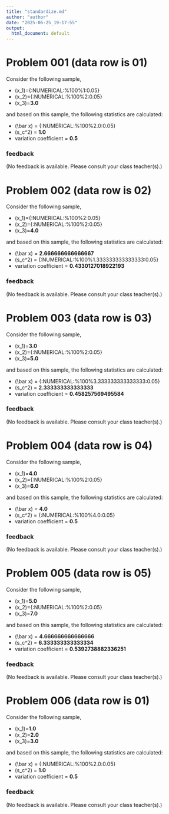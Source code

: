 ```yaml
---
title: "standardize.md"
author: "author"
date: "2025-06-25_19-17-55"
output:
  html_document: default
---
```



# Problem 001 (data row is 01)

Consider the following sample,

* \(x_1\)={:NUMERICAL:%100%1:0.05}
* \(x_2\)={:NUMERICAL:%100%2:0.05}
* \(x_3\)=**3.0**
 
and based on this sample, the following statistics are calculated:

* \(\bar x\) = {:NUMERICAL:%100%2.0:0.05}
* \(s_c^2\) = **1.0**
* variation coefficient = **0.5**




### feedback


(No feedback is available. Please consult your class teacher(s).)




# Problem 002 (data row is 02)

Consider the following sample,

* \(x_1\)={:NUMERICAL:%100%2:0.05}
* \(x_2\)={:NUMERICAL:%100%2:0.05}
* \(x_3\)=**4.0**
 
and based on this sample, the following statistics are calculated:

* \(\bar x\) = **2.666666666666667**
* \(s_c^2\) = {:NUMERICAL:%100%1.333333333333333:0.05}
* variation coefficient = **0.4330127018922193**




### feedback


(No feedback is available. Please consult your class teacher(s).)




# Problem 003 (data row is 03)

Consider the following sample,

* \(x_1\)=**3.0**
* \(x_2\)={:NUMERICAL:%100%2:0.05}
* \(x_3\)=**5.0**
 
and based on this sample, the following statistics are calculated:

* \(\bar x\) = {:NUMERICAL:%100%3.333333333333333:0.05}
* \(s_c^2\) = **2.333333333333333**
* variation coefficient = **0.458257569495584**




### feedback


(No feedback is available. Please consult your class teacher(s).)




# Problem 004 (data row is 04)

Consider the following sample,

* \(x_1\)=**4.0**
* \(x_2\)={:NUMERICAL:%100%2:0.05}
* \(x_3\)=**6.0**
 
and based on this sample, the following statistics are calculated:

* \(\bar x\) = **4.0**
* \(s_c^2\) = {:NUMERICAL:%100%4.0:0.05}
* variation coefficient = **0.5**




### feedback


(No feedback is available. Please consult your class teacher(s).)




# Problem 005 (data row is 05)

Consider the following sample,

* \(x_1\)=**5.0**
* \(x_2\)={:NUMERICAL:%100%2:0.05}
* \(x_3\)=**7.0**
 
and based on this sample, the following statistics are calculated:

* \(\bar x\) = **4.666666666666666**
* \(s_c^2\) = **6.333333333333334**
* variation coefficient = **0.5392738882336251**




### feedback


(No feedback is available. Please consult your class teacher(s).)




# Problem 006 (data row is 01)

Consider the following sample,

* \(x_1\)=**1.0**
* \(x_2\)=**2.0**
* \(x_3\)=**3.0**
 
and based on this sample, the following statistics are calculated:

* \(\bar x\) = {:NUMERICAL:%100%2.0:0.05}
* \(s_c^2\) = **1.0**
* variation coefficient = **0.5**




### feedback


(No feedback is available. Please consult your class teacher(s).)


